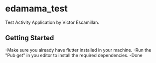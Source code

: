 # edamama_test

Test Activity Application by Victor Escamillan.

## Getting Started

-Make sure you already have flutter installed in your machine.
-Run the "Pub get" in you editor to install the required dependencies.
-Done


